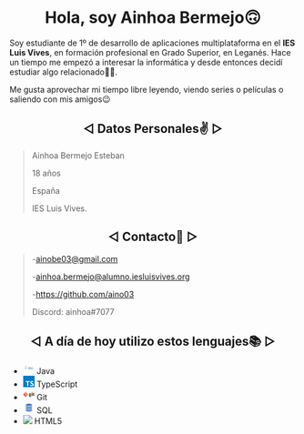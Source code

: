 <h1 align= "center">Hola, soy Ainhoa Bermejo🙃</h1 


Soy estudiante de 1º de desarrollo de aplicaciones multiplataforma en el **IES Luis Vives**, en formación profesional en Grado Superior, en Leganés.
Hace un tiempo me empezó a interesar la informática y desde entonces decidí estudiar algo relacionado👩‍💻.
  
Me gusta aprovechar mi tiempo libre leyendo, viendo series o películas o saliendo con mis amigos😉
                                                      
   
## <h2 align="center"> ◅ Datos Personales✌️ ▻
> Ainhoa Bermejo Esteban
>
> 18 años
>
> España
>
>IES Luis Vives.


                                                       

## <h2 align="center"> ◅ Contacto📌 ▻
> -<ainobe03@gmail.com>
>
> -<ainhoa.bermejo@alumno.iesluisvives.org>
>
> -<https://github.com/aino03>
>
> Discord: ainhoa#7077

                                                     

## <h2 align="center"> ◅ A día de hoy utilizo estos lenguajes📚 ▻
* <img width="20px" src="https://raw.githubusercontent.com/github/explore/80688e429a7d4ef2fca1e82350fe8e3517d3494d/topics/java/java.png" /> Java
* <img width="20px" src="https://raw.githubusercontent.com/github/explore/80688e429a7d4ef2fca1e82350fe8e3517d3494d/topics/typescript/typescript.png" />  TypeScript 
* <img width="20px" src="https://raw.githubusercontent.com/github/explore/80688e429a7d4ef2fca1e82350fe8e3517d3494d/topics/git/git.png" /> Git
* <img width="20px" src="https://raw.githubusercontent.com/github/explore/80688e429a7d4ef2fca1e82350fe8e3517d3494d/topics/sql/sql.png" /> SQL
* <img width="20px" src="https://user-images.githubusercontent.com/90842732/139321523-7c6d407c-86d3-4465-9d99-339bd971f32f.png" /> HTML5
